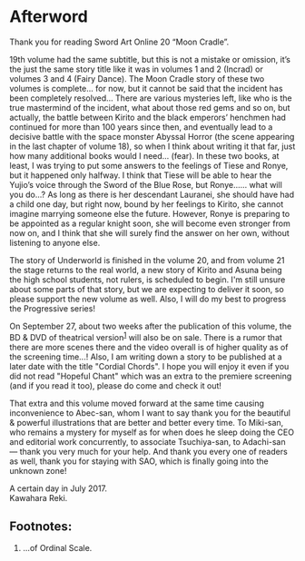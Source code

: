 # Afterword

Thank you for reading Sword Art Online 20 “Moon Cradle”.

19th volume had the same subtitle, but this is not a mistake or omission, it’s the just the same story title like it was in volumes 1 and 2 (Incrad) or volumes 3 and 4 (Fairy Dance). The Moon Cradle story of these two volumes is complete... for now, but it cannot be said that the incident has been completely resolved... There are various mysteries left, like who is the true mastermind of the incident, what about those red gems and so on, but actually, the battle between Kirito and the black emperors’ henchmen had continued for more than 100 years since then, and eventually lead to a decisive battle with the space monster Abyssal Horror (the scene appearing in the last chapter of volume 18), so when I think about writing it that far, just how many additional books would I need... (fear). In these two books, at least, I was trying to put some answers to the feelings of Tiese and Ronye, but it happened only halfway. I think that Tiese will be able to hear the Yujio’s voice through the Sword of the Blue Rose, but Ronye...... what will you do...? As long as there is her descendant Lauranei, she should have had a child one day, but right now, bound by her feelings to Kirito, she cannot imagine marrying someone else the future. However, Ronye is preparing to be appointed as a regular knight soon, she will become even stronger from now on, and I think that she will surely find the answer on her own, without listening to anyone else.

The story of Underworld is finished in the volume 20, and from volume 21 the stage returns to the real world, a new story of Kirito and Asuna being the high school students, not rulers, is scheduled to begin. I'm still unsure about some parts of that story, but we are expecting to deliver it soon, so please support the new volume as well. Also, I will do my best to progress the Progressive series!

On September 27, about two weeks after the publication of this volume, the BD & DVD of theatrical version<sup><a href="#Prim1">1</a></sup> will also be on sale. There is a rumor that there are more scenes there and the video overall is of higher quality as of the screening time...! Also, I am writing down a story to be published at a later date with the title "Cordial Chords". I hope you will enjoy it even if you did not read "Hopeful Chant" which was an extra to the premiere screening (and if you read it too), please do come and check it out!

That extra and this volume moved forward at the same time causing inconvenience to Abec-san, whom I want to say thank you for the beautiful & powerful illustrations that are better and better every time. To Miki-san, who remains a mystery for myself as for when does he sleep doing the CEO and editorial work concurrently, to associate Tsuchiya-san, to Adachi-san — thank you very much for your help. And thank you every one of readers as well, thank you for staying with SAO, which is finally going into the unknown zone!

A certain day in July 2017.  
Kawahara Reki.


## Footnotes:

1. <a name="Prim1"></a>...of Ordinal Scale.